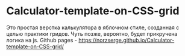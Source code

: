 # Calculator-template-on-CSS-grid

Это простая верстка калькулятора в яблочном стиле, созданная с целью практики гридов. Чуть позже, вероятно, будет прикручена логика на js.
Github pages - https://norzserge.github.io/Calculator-template-on-CSS-grid/
